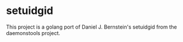 # setuidgid

This project is a golang port of Daniel J. Bernstein's setuidgid from the
daemonstools project.
